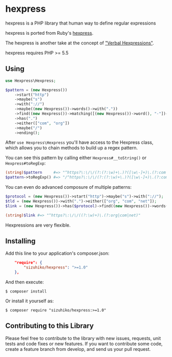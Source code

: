 # hexpress
hexpress is a PHP library that human way to define regular expressions

hexpress is ported from Ruby's [hexpress](https://github.com/krainboltgreene/hexpress).

The hexpress is another take at the concept of ["Verbal Hexpressions"]().

hexpress requires PHP >= 5.5

## Using

``` php
use Hexpress\Hexpress;

$pattern = (new Hexpress())
    ->start("http")
    ->maybe("s")
    ->with("://")
    ->maybe((new Hexpress())->words()->with("."))
    ->find((new Hexpress())->matching([(new Hexpress())->word(), "-"])->many())
    ->has(".")
    ->either(["com", "org"])
    ->maybe("/")
    ->ending();
```

After `use Hexpress\Hexpress` you'll have access to the Hexpress class, which allows you to chain methods to build up a regex pattern.

You can see this pattern by calling either `Hexpress#__toString()` or `Hexpress#toRegExp`:

``` php
(string)$pattern     #=> "^https?\:\/\/(?:(?:\w)+\.)?([\w\-]+)\.(?:com|org)\/?$"
$pattern->toRegExp() #=> "/^https?\:\/\/(?:(?:\w)+\.)?([\w\-]+)\.(?:com|org)\/?$/"
```

You can even do advanced composure of multiple patterns:

``` php
$protocol = (new Hexpress())->start("http")->maybe("s")->with("://");
$tld = (new Hexpress())->with(".")->either(["org", "com", "net"]);
$link = (new Hexpress())->has($protocol)->find((new Hexpress())->words())->including($tld);

(string)$link #=> "^https?\:\/\/((?:\w)+)\.(?:org|com|net)"
```

Hexpressions are very flexible.

## Installing

Add this line to your application's composer.json:

``` json
    "require": {
        "sizuhiko/hexpress": ">=1.0"
    },
```

And then execute:

    $ composer install

Or install it yourself as:

    $ composer require "sizuhiko/hexpress:>=1.0"


## Contributing to this Library

Please feel free to contribute to the library with new issues, requests, unit tests and code fixes or new features.
If you want to contribute some code, create a feature branch from develop, and send us your pull request.

